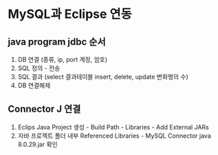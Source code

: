 # MySQL과 Eclipse 연동
## java program jdbc 순서

1. DB 연결 (종류, ip, port 계정, 암호)
2. SQL 정의 - 전송
3. SQL 결과 (select 결과테이블 insert, delete, update 변화행의 수)
4. DB 연결해제

## Connector J 연결
1. Eclips Java Project 생성 - Build Path - Libraries - Add External JARs 
2. 자바 프로젝트 폴더 내부 Referenced Libraries - MySQL Connector java 8.0.29.jar 확인